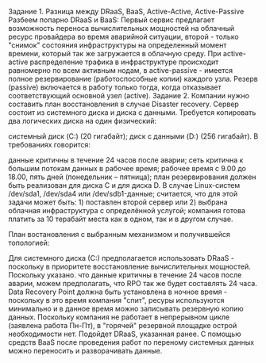 Задание 1.
Разница между DRaaS, BaaS, Active-Active, Active-Passive
Разбеем попарно DRaaS и BaaS:
Первый сервис предлагает возможность переноса вычислительных мощностей на облачный ресурс провайдера во время аварийной ситуации, второй - только "снимок" состояния инфраструктуры на определенный момент времени, который так же загружается в облачную среду. При active-active распределение трафика в инфраструктуре происходит равномерно по всем активным нодам, в active-passive - имеется полное резервирование (работоспособные копии) каждого узла. Резерв (passive) включается в работу только тогда, когда отказывает соответствующий основной узел (active). 
Задание 2.
Компании нужно составить план восстановления в случае Disaster recovery. Сервер состоит из системного диска и диска с данными. Требуется копировать два логических диска на один физический:

системный диск (C:) (20 гигабайт);
диск с данными (D:) (256 гигабайт).
В требованиях говорится:

данные критичны в течение 24 часов после аварии;
сеть критична к большим потокам данных в рабочее время;
рабочее время с 9.00 до 18.00, пять дней (понедельник – пятница);
план резервирования должен быть реализован для диска C и для диска D. В случае Linux-систем /dev/sda1, /dev/sda4 или /dev/sdb1-данные;
считается, что для этой задачи может быть: 1) поставлен второй сервер или 2) выбрана облачная инфраструктура с определённой услугой;
компания готова платить за 10 терабайт места как в одном, так и в другом случае.

План востановления с выбранным механизмом и получившейся топологией:

Для системного диска (С:) предполагается использовать DRaaS - поскольку в приоритете восстановление вычислительных мощностей. 
Поскольку указано. что данные критичны в течение 24 часов после аварии, можем предполагать, что RPO так же будет составлять 24 часа. 
Data Recovery Point должна быть установлена в ночное время - поскольку в это время компания "спит", ресуры используются минимально и в данное время можно записывать резервную копию данных. 
Поскольку компания не работает в непрерывном цикле (заявлена работа Пн-Пт), в "горячей" резервной площадке острой необходимости нет. Подойдет DRaaS, указанная ранее. 
С помощью средств BaaS после проведения работ по переному системных данных можно переносить и разворачивать данные. 
